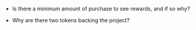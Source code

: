 
* Is there a minimum amount of purchase to see rewards, and if so why?

* Why are there two tokens backing the project?